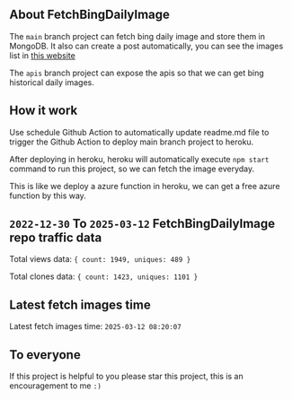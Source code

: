 ## About FetchBingDailyImage

The `main` branch project can fetch bing daily image and store them in MongoDB.
It also can create a post automatically, you can see the images list in [this website](https://oursalbum.netlify.app)

The `apis` branch project can expose the apis so that we can get bing historical daily images.

## How it work

Use schedule Github Action to automatically update readme.md file to trigger the Github Action to deploy main branch project to heroku.

After deploying in heroku, heroku will automatically execute `npm start` command to run this project, so we can fetch the image everyday.

This is like we deploy a azure function in heroku, we can get a free azure function by this way.

## `2022-12-30` To `2025-03-12` FetchBingDailyImage repo traffic data

Total views data: `{ count: 1949, uniques: 489 }`

Total clones data: `{ count: 1423, uniques: 1101 }`

## Latest fetch images time

Latest fetch images time: `2025-03-12 08:20:07`

## To everyone

If this project is helpful to you please star this project, this is an encouragement to me `:)`



